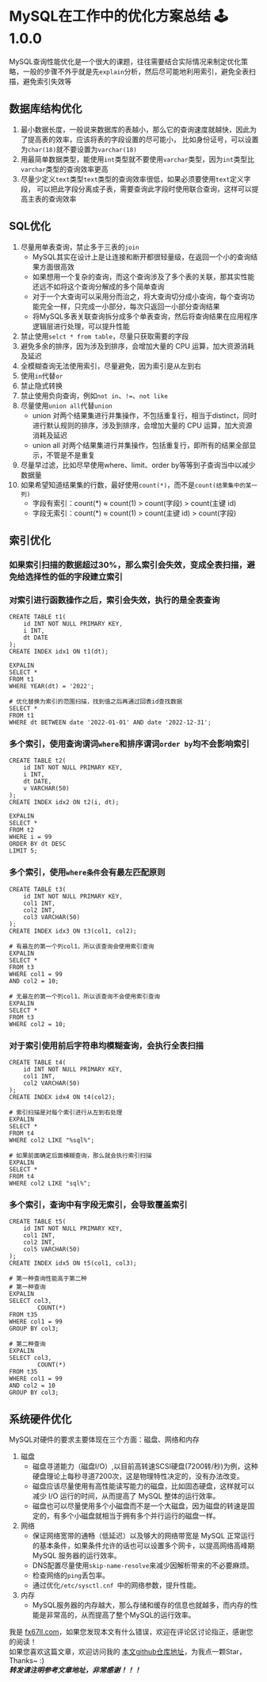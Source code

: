 # MySQL在工作中的优化方案总结 🕹1.0.0

MySQL查询性能优化是一个很大的课题，往往需要结合实际情况来制定优化策略，一般的步骤不外乎就是先`explain`分析，然后尽可能地利用索引，避免全表扫描，避免索引失效等


## 数据库结构优化
1. 最小数据长度，一般说来数据库的表越小，那么它的查询速度就越快，因此为了提高表的效率，应该将表的字段设置的尽可能小，
	比如身份证号，可以设置为`char(18)`就不要设置为`varchar(18)`  
2. 用最简单数据类型，能使用`int`类型就不要使用`varchar`类型，因为`int`类型比`varchar`类型的查询效率更高  
3. 尽量少定义`text`类型`text`类型的查询效率很低，如果必须要使用`text`定义字段，
	可以把此字段分离成子表，需要查询此字段时使用联合查询，这样可以提高主表的查询效率  


## SQL优化
1. 尽量用单表查询，禁止多于三表的`join`  
	+ MySQL其实在设计上是让连接和断开都很轻量级，在返回一个小的查询结果方面很高效  
	+ 如果想用一个复杂的查询，而这个查询涉及了多个表的关联，那其实性能还远不如将这个查询分解成的多个简单查询  
	+ 对于一个大查询可以采用分而治之，将大查询切分成小查询，每个查询功能完全一样，只完成一小部分，每次只返回一小部分查询结果  
	+ 将MySQL多表关联查询拆分成多个单表查询，然后将查询结果在应用程序逻辑层进行处理，可以提升性能  
2. 禁止使用`selct * from table`，尽量只获取需要的字段  
3. 避免多余的排序，因为涉及到排序，会增加大量的 CPU 运算，加大资源消耗及延迟  
4. 全模糊查询无法使用索引，尽量避免，因为索引是从左到右  
5. 使用`in`代替`or`  
6. 禁止隐式转换  
7. 禁止使用负向查询，例如`not in`、`!=`、`not like`  
8. 尽量使用`union all`代替`union`  
	+ union 对两个结果集进行并集操作，不包括重复行，相当于distinct，同时进行默认规则的排序，涉及到排序，会增加大量的 CPU 运算，加大资源消耗及延迟  
	+ union all 对两个结果集进行并集操作，包括重复行，即所有的结果全部显示，不管是不是重复  
9. 尽量早过滤，比如尽早使用where、limit、order by等等到子查询当中以减少数据量  
10. 如果希望知道结果集的行数，最好使用`count(*)`，而不是`count(结果集中的某一列)`  
	+ 字段有索引：count(*) ≈ count(1) > count(字段) > count(主键 id)  
	+ 字段无索引：count(*) ≈ count(1) > count(主键 id) > count(字段) 


## 索引优化
### 如果索引扫描的数据超过30%，那么索引会失效，变成全表扫描，避免给选择性的低的字段建立索引  

### 对索引进行函数操作之后，索引会失效，执行的是全表查询  
```
CREATE TABLE t1(
	id INT NOT NULL PRIMARY KEY,
	i INT,
	dt DATE
);
CREATE INDEX idx1 ON t1(dt);

EXPALIN
SELECT *
FROM t1
WHERE YEAR(dt) = '2022';

# 优化替换为索引的范围扫描，找到值之后再通过回表id查找数据
SELECT *
FROM t1
WHERE dt BETWEEN date '2022-01-01' AND date '2022-12-31';
```

### 多个索引，使用查询谓词`where`和排序谓词`order by`均不会影响索引  
```
CREATE TABLE t2(
	id INT NOT NULL PRIMARY KEY,
	i INT,
	dt DATE,
	v VARCHAR(50)
);
CREATE INDEX idx2 ON t2(i, dt);

EXPALIN
SELECT *
FROM t2
WHERE i = 99
ORDER BY dt DESC
LIMIT 5;
```

### 多个索引，使用`where条件`会有最左匹配原则  
```
CREATE TABLE t3(
	id INT NOT NULL PRIMARY KEY,
	col1 INT,
	col2 INT,
	col3 VARCHAR(50)
);
CREATE INDEX idx3 ON t3(col1, col2);

# 有最左的第一个列col1，所以该查询会使用索引查询  
EXPALIN
SELECT *
FROM t3
WHERE col1 = 99
AND col2 = 10;

# 无最左的第一个列col1，所以该查询不会使用索引查询 
EXPALIN
SELECT *
FROM t3
WHERE col2 = 10;
```

### 对于索引使用前后字符串均模糊查询，会执行全表扫描  
```
CREATE TABLE t4(
	id INT NOT NULL PRIMARY KEY,
	col1 INT,
	col2 VARCHAR(50)
);
CREATE INDEX idx4 ON t4(col2);

# 索引扫描是对每个索引进行从左到右处理  
EXPALIN
SELECT *
FROM t4
WHERE col2 LIKE "%sql%";

# 如果前面确定后面模糊查询，那么就会执行索引扫描  
EXPALIN
SELECT *
FROM t4
WHERE col2 LIKE "sql%";
```

### 多个索引，查询中有字段无索引，会导致覆盖索引 
```
CREATE TABLE t5(
	id INT NOT NULL PRIMARY KEY,
	col1 INT,
	col2 INT,
	col5 VARCHAR(50)
);
CREATE INDEX idx5 ON t5(col1, col3);

# 第一种查询性能高于第二种
# 第一种查询
EXPALIN
SELECT col3,
		COUNT(*)
FROM t35
WHERE col1 = 99
GROUP BY col3;

# 第二种查询
EXPALIN
SELECT col3,
		COUNT(*)
FROM t35
WHERE col1 = 99
AND col2 = 10
GROUP BY col3;
```


## 系统硬件优化
MySQL对硬件的要求主要体现在三个方面：磁盘、网络和内存  
1. 磁盘
	+ 磁盘寻道能力（磁盘I/O）,以目前高转速SCSI硬盘(7200转/秒)为例，这种硬盘理论上每秒寻道7200次，这是物理特性决定的，没有办法改变。
	+ 磁盘应该尽量使用有高性能读写能力的磁盘，比如固态硬盘，这样就可以减少 I/O 运行的时间，从而提高了 MySQL 整体的运行效率。
	+ 磁盘也可以尽量使用多个小磁盘而不是一个大磁盘，因为磁盘的转速是固定的，有多个小磁盘就相当于拥有多个并行运行的磁盘一样。
2. 网络
	+ 保证网络宽带的通畅（低延迟）以及够大的网络带宽是 MySQL 正常运行的基本条件，如果条件允许的话也可以设置多个网卡，以提高网络高峰期 MySQL 服务器的运行效率。
	+ DNS配置尽量使用`skip-name-resolve`来减少因解析带来的不必要麻烦。
	+ 检查网络的`ping`丢包率。
	+ 通过优化`/etc/sysctl.cnf `中的网络参数，提升性能。
3. 内存
	+ MySQL服务器的内存越大，那么存储和缓存的信息也就越多，而内存的性能是非常高的，从而提高了整个MySQL的运行效率。


我是 [fx67ll.com](https://fx67ll.com)，如果您发现本文有什么错误，欢迎在评论区讨论指正，感谢您的阅读！  
如果您喜欢这篇文章，欢迎访问我的 [本文github仓库地址](https://github.com/fx67ll/fx67llBigData/blob/main/sql/blog/sql-optimize.md)，为我点一颗Star，Thanks~ :)  
***转发请注明参考文章地址，非常感谢！！！***